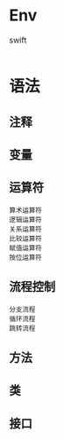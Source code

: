 # Env

swift

```

```

# 语法

## 注释

## 变量

## 运算符

```
算术运算符
逻辑运算符
关系运算符
比较运算符
赋值运算符
按位运算符
```

## 流程控制

```
分支流程
循环流程
跳转流程
```

## 方法

## 类

## 接口